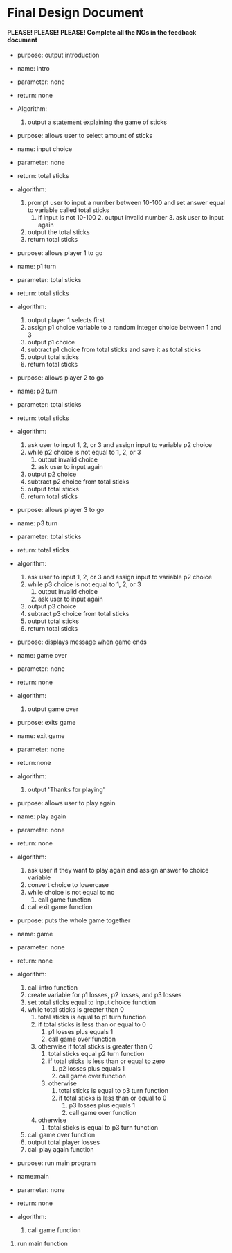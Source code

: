 # Final Design Document
#### PLEASE! PLEASE! PLEASE! Complete all the NOs in the feedback document 


* purpose: output introduction
* name: intro
* parameter: none
* return: none
* Algorithm:
  1.   output a statement explaining the game of sticks


* purpose: allows user to select amount of sticks
* name: input choice
* parameter: none
* return: total sticks
* algorithm:
  1. prompt user to input a number between 10-100 and set answer equal to variable called total sticks 
     1. if input is not 10-100
        2. output invalid number
        3. ask user to input again
  2. output the total sticks
  3. return total sticks


* purpose: allows player 1 to go
* name: p1 turn
* parameter: total sticks
* return: total sticks
* algorithm:
  1. output player 1 selects first
  2. assign p1 choice variable to a random integer choice between 1 and 3
  3. output p1 choice
  4. subtract p1 choice from total sticks and save it as total sticks
  5. output total sticks
  6. return total sticks


* purpose: allows player 2 to go
* name: p2 turn
* parameter: total sticks
* return: total sticks
* algorithm:
  1. ask user to input 1, 2, or 3 and assign input to variable p2 choice
  2. while p2 choice is not equal to 1, 2, or 3
     1. output invalid choice
     2. ask user to input again
  3. output p2 choice
  4. subtract p2 choice from total sticks
  5. output total sticks
  6. return total sticks


* purpose: allows player 3 to go
* name: p3 turn
* parameter: total sticks
* return: total sticks
* algorithm:
  1. ask user to input 1, 2, or 3 and assign input to variable p2 choice
  2. while p3 choice is not equal to 1, 2, or 3
     1. output invalid choice
     2. ask user to input again
  3. output p3 choice
  4. subtract p3 choice from total sticks
  5. output total sticks
  6. return total sticks


* purpose: displays message when game ends
* name: game over
* parameter: none
* return: none
* algorithm:
    1. output game over


* purpose: exits game
* name: exit game
* parameter: none
* return:none
* algorithm:
    1. output 'Thanks for playing'


* purpose: allows user to play again
* name: play again
* parameter: none
* return: none
* algorithm:
    1. ask user if they want to play again and assign answer to choice variable
  2. convert choice to lowercase
  3. while choice is not equal to no
     1. call game function
  4. call exit game function


* purpose: puts the whole game together
* name: game
* parameter: none
* return: none
* algorithm:
    1. call intro function
  2. create variable for p1 losses, p2 losses, and p3 losses
  3. set total sticks equal to input choice function
  4. while total sticks is greater than 0
     1. total sticks is equal to p1 turn function
     2. if total sticks is less than or equal to 0
        1. p1 losses plus equals 1
        2. call game over function
     3. otherwise if total sticks is greater than 0
        1. total sticks equal p2 turn function
        2. if total sticks is less than or equal to zero
           1. p2 losses plus equals 1
           2. call game over function
        3. otherwise 
           1. total sticks is equal to p3 turn function
           2. if total sticks is less than or equal to 0
              1. p3 losses plus equals 1
              2. call game over function
     4. otherwise
        1. total sticks is equal to p3 turn function
  5. call game over function
  6. output total player losses
  7. call play again function


* purpose: run main program
* name:main
* parameter: none
* return: none
* algorithm:
  1. call game function


1. run main function
    